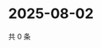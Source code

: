 # 2025-08-02

共 0 条

<!-- BEGIN ZHIHUQUESTIONS -->
<!-- 最后更新时间 Sat Aug 02 2025 07:12:22 GMT+0800 (China Standard Time) -->

<!-- END ZHIHUQUESTIONS -->
